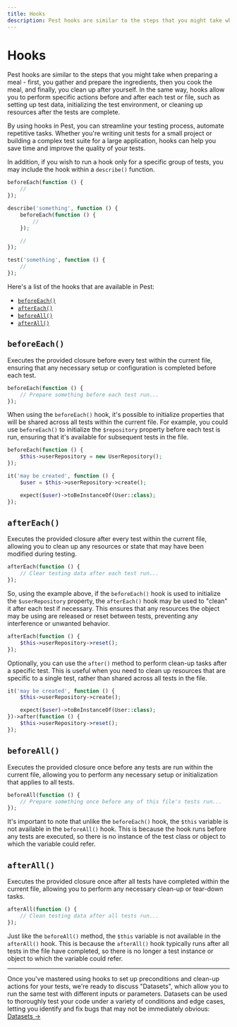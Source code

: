 ```yaml
---
title: Hooks
description: Pest hooks are similar to the steps that you might take when preparing a meal - first, you gather and prepare the ingredients, then you cook the meal, and finally, you clean up after yourself. In the same way, hooks allow you to perform specific actions before and after each test or file, such as setting up test data, initializing the test environment, or cleaning up resources after the tests are complete.
---
```


# Hooks

Pest hooks are similar to the steps that you might take when preparing a meal - first, you gather and prepare the ingredients, then you cook the meal, and finally, you clean up after yourself. In the same way, hooks allow you to perform specific actions before and after each test or file, such as setting up test data, initializing the test environment, or cleaning up resources after the tests are complete.

By using hooks in Pest, you can streamline your testing process, automate repetitive tasks. Whether you're writing unit tests for a small project or building a complex test suite for a large application, hooks can help you save time and improve the quality of your tests.

In addition, if you wish to run a hook only for a specific group of tests, you may include the hook within a `describe()` function.

```php
beforeEach(function () {
    //
});

describe('something', function () {
    beforeEach(function () {
        //
    });

    //
});

test('something', function () {
    //
});
```

Here's a list of the hooks that are available in Pest:

<div class="collection-method-list" markdown="1">

- [`beforeEach()`](#beforeeach)
- [`afterEach()`](#aftereach)
- [`beforeAll()`](#beforeall)
- [`afterAll()`](#afterall)

</div>

<a name="beforeeach"></a>
## `beforeEach()`

Executes the provided closure before every test within the current file, ensuring that any necessary setup or configuration is completed before each test.

```php
beforeEach(function () {
    // Prepare something before each test run...
});
```

When using the `beforeEach()` hook, it's possible to initialize properties that will be shared across all tests within the current file. For example, you could use `beforeEach()` to initialize the `$repository` property before each test is run, ensuring that it's available for subsequent tests in the file.

```php
beforeEach(function () {
    $this->userRepository = new UserRepository();
});

it('may be created', function () {
    $user = $this->userRepository->create();

    expect($user)->toBeInstanceOf(User::class);
});
```

<a name="aftereach"></a>
## `afterEach()`

Executes the provided closure after every test within the current file, allowing you to clean up any resources or state that may have been modified during testing.

```php
afterEach(function () {
    // Clear testing data after each test run...
});
```

So, using the example above, if the `beforeEach()` hook is used to initialize the `$userRepository` property, the `afterEach()` hook may be used to "clean" it after each test if necessary. This ensures that any resources the object may be using are released or reset between tests, preventing any interference or unwanted behavior.

```php
afterEach(function () {
    $this->userRepository->reset();
});
```

Optionally, you can use the `after()` method to perform clean-up tasks after a specific test. This is useful when you need to clean up resources that are specific to a single test, rather than shared across all tests in the file.

```php
it('may be created', function () {
    $this->userRepository->create();

    expect($user)->toBeInstanceOf(User::class);
})->after(function () {
    $this->userRepository->reset();
});
```

<a name="beforeall"></a>
## `beforeAll()`

Executes the provided closure once before any tests are run within the current file, allowing you to perform any necessary setup or initialization that applies to all tests.

```php
beforeAll(function () {
    // Prepare something once before any of this file's tests run...
});
```

It's important to note that unlike the `beforeEach()` hook, the `$this` variable is not available in the `beforeAll()` hook. This is because the hook runs before any tests are executed, so there is no instance of the test class or object to which the variable could refer.

<a name="afterall"></a>
## `afterAll()`

Executes the provided closure once after all tests have completed within the current file, allowing you to perform any necessary clean-up or tear-down tasks.

```php
afterAll(function () {
    // Clean testing data after all tests run...
});
```

Just like the `beforeAll()` method, the `$this` variable is not available in the `afterAll()` hook. This is because the `afterAll()` hook typically runs after all tests in the file have completed, so there is no longer a test instance or object to which the variable could refer.

---

Once you've mastered using hooks to set up preconditions and clean-up actions for your tests, we're ready to discuss "Datasets", which allow you to run the same test with different inputs or parameters. Datasets can be used to thoroughly test your code under a variety of conditions and edge cases, letting you identify and fix bugs that may not be immediately obvious: [Datasets →](/docs/datasets)
